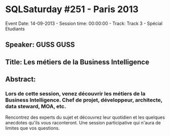 # SQLSaturday #251 - Paris 2013
Event Date: 14-09-2013 - Session time: 00:00:00 - Track: Track 3 - Spécial Etudiants
## Speaker: GUSS GUSS
## Title: Les métiers de la Business Intelligence
## Abstract:
### Lors de cette session, venez découvrir les métiers de la Business Intelligence. Chef de projet, développeur, architecte, data steward, MOA, etc.
Rencontrez des experts du sujet et découvrez leur quotidien et les quelques anecdotes qu'ils vous raconteront.
Une session participative qui n'aura de limites que vos questions.
